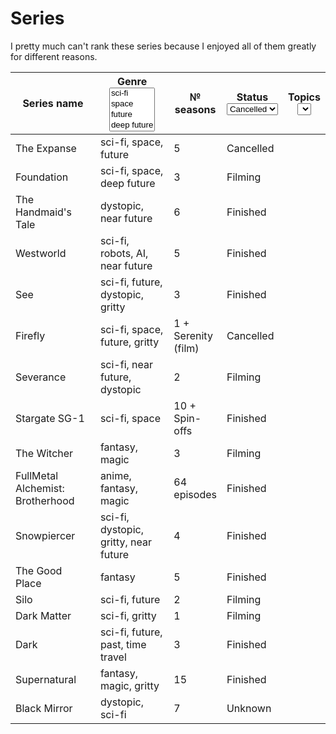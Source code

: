 # Series

I pretty much can't rank these series because I enjoyed all of them greatly for different reasons.

<table><thead><tr><th width="182">Series name</th><th width="178">Genre<select multiple><option value="eFhYmA8pg1mg" label="sci-fi" color="blue"></option><option value="XQMG89LSed0s" label="space" color="blue"></option><option value="RzlgAUrYCrPR" label="future" color="blue"></option><option value="LDy7jSuNmyyo" label="deep future" color="blue"></option><option value="1UQYm7Wc4IWX" label="dystopic" color="blue"></option><option value="MXcg9M9vUjJi" label="fantasy" color="blue"></option><option value="8IrYT9ego6C1" label="magic" color="blue"></option><option value="Ev2v0bOvjPOr" label="gritty" color="blue"></option><option value="u418H7X0veUh" label="past" color="blue"></option><option value="KzNDseQH4MBv" label="time travel" color="blue"></option><option value="bIRTvs0Ja8VD" label="robots" color="blue"></option><option value="lGodiWo74Bzo" label="AI" color="blue"></option><option value="Su72fijiUDjw" label="near future" color="blue"></option><option value="CuperrRLswwA" label="anime" color="blue"></option></select></th><th>№ seasons</th><th>Status<select><option value="0M7FhNnVUuN4" label="Cancelled" color="blue"></option><option value="5cb5rO2I0UhY" label="Filming" color="blue"></option><option value="elXy5UFWOQTl" label="Finished" color="blue"></option><option value="AMo51QJUFbJP" label="Unknown" color="blue"></option></select></th><th data-hidden>Topics<select></select></th></tr></thead><tbody><tr><td>The Expanse</td><td><span data-option="eFhYmA8pg1mg">sci-fi, </span><span data-option="XQMG89LSed0s">space, </span><span data-option="RzlgAUrYCrPR">future</span></td><td>5</td><td><span data-option="0M7FhNnVUuN4">Cancelled</span></td><td></td></tr><tr><td>Foundation</td><td><span data-option="eFhYmA8pg1mg">sci-fi, </span><span data-option="XQMG89LSed0s">space, </span><span data-option="LDy7jSuNmyyo">deep future</span></td><td>3</td><td><span data-option="5cb5rO2I0UhY">Filming</span></td><td></td></tr><tr><td>The Handmaid's Tale</td><td><span data-option="1UQYm7Wc4IWX">dystopic, </span><span data-option="Su72fijiUDjw">near future</span></td><td>6</td><td><span data-option="elXy5UFWOQTl">Finished</span></td><td></td></tr><tr><td>Westworld</td><td><span data-option="eFhYmA8pg1mg">sci-fi, </span><span data-option="bIRTvs0Ja8VD">robots, </span><span data-option="lGodiWo74Bzo">AI, </span><span data-option="Su72fijiUDjw">near future</span></td><td>5</td><td><span data-option="elXy5UFWOQTl">Finished</span></td><td></td></tr><tr><td>See</td><td><span data-option="eFhYmA8pg1mg">sci-fi, </span><span data-option="RzlgAUrYCrPR">future, </span><span data-option="1UQYm7Wc4IWX">dystopic, </span><span data-option="Ev2v0bOvjPOr">gritty</span></td><td>3</td><td><span data-option="elXy5UFWOQTl">Finished</span></td><td></td></tr><tr><td>Firefly</td><td><span data-option="eFhYmA8pg1mg">sci-fi, </span><span data-option="XQMG89LSed0s">space, </span><span data-option="RzlgAUrYCrPR">future, </span><span data-option="Ev2v0bOvjPOr">gritty</span></td><td>1 + Serenity (film)</td><td><span data-option="0M7FhNnVUuN4">Cancelled</span></td><td></td></tr><tr><td>Severance</td><td><span data-option="eFhYmA8pg1mg">sci-fi, </span><span data-option="Su72fijiUDjw">near future, </span><span data-option="1UQYm7Wc4IWX">dystopic</span></td><td>2</td><td><span data-option="5cb5rO2I0UhY">Filming</span></td><td></td></tr><tr><td>Stargate SG-1</td><td><span data-option="eFhYmA8pg1mg">sci-fi, </span><span data-option="XQMG89LSed0s">space</span></td><td>10 + Spin-offs</td><td><span data-option="elXy5UFWOQTl">Finished</span></td><td></td></tr><tr><td>The Witcher</td><td><span data-option="MXcg9M9vUjJi">fantasy, </span><span data-option="8IrYT9ego6C1">magic</span></td><td>3</td><td><span data-option="5cb5rO2I0UhY">Filming</span></td><td></td></tr><tr><td>FullMetal Alchemist: Brotherhood</td><td><span data-option="CuperrRLswwA">anime, </span><span data-option="MXcg9M9vUjJi">fantasy, </span><span data-option="8IrYT9ego6C1">magic</span></td><td>64 episodes</td><td><span data-option="elXy5UFWOQTl">Finished</span></td><td></td></tr><tr><td>Snowpiercer</td><td><span data-option="eFhYmA8pg1mg">sci-fi, </span><span data-option="1UQYm7Wc4IWX">dystopic, </span><span data-option="Ev2v0bOvjPOr">gritty, </span><span data-option="Su72fijiUDjw">near future</span></td><td>4</td><td><span data-option="elXy5UFWOQTl">Finished</span></td><td></td></tr><tr><td>The Good Place</td><td><span data-option="MXcg9M9vUjJi">fantasy</span></td><td>5</td><td><span data-option="elXy5UFWOQTl">Finished</span></td><td></td></tr><tr><td>Silo</td><td><span data-option="eFhYmA8pg1mg">sci-fi, </span><span data-option="RzlgAUrYCrPR">future</span></td><td>2</td><td><span data-option="5cb5rO2I0UhY">Filming</span></td><td></td></tr><tr><td>Dark Matter</td><td><span data-option="eFhYmA8pg1mg">sci-fi, </span><span data-option="Ev2v0bOvjPOr">gritty</span></td><td>1</td><td><span data-option="5cb5rO2I0UhY">Filming</span></td><td></td></tr><tr><td>Dark</td><td><span data-option="eFhYmA8pg1mg">sci-fi, </span><span data-option="RzlgAUrYCrPR">future, </span><span data-option="u418H7X0veUh">past, </span><span data-option="KzNDseQH4MBv">time travel</span></td><td>3</td><td><span data-option="elXy5UFWOQTl">Finished</span></td><td></td></tr><tr><td>Supernatural</td><td><span data-option="MXcg9M9vUjJi">fantasy, </span><span data-option="8IrYT9ego6C1">magic, </span><span data-option="Ev2v0bOvjPOr">gritty</span></td><td>15</td><td><span data-option="elXy5UFWOQTl">Finished</span></td><td></td></tr><tr><td>Black Mirror</td><td><span data-option="1UQYm7Wc4IWX">dystopic, </span><span data-option="eFhYmA8pg1mg">sci-fi</span></td><td>7</td><td><span data-option="AMo51QJUFbJP">Unknown</span></td><td></td></tr></tbody></table>

